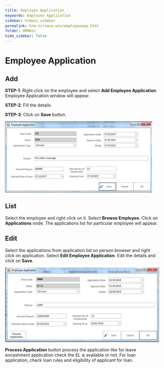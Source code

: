 ```yaml
---
title: Employee Application
keywords: Employee Application
sidebar: hrmwin_sidebar
permalink: hrm-nirvana-win/employeeapp.html
folder: HRMWin   
hide_sidebar: false
---
```


# Employee Application

## Add

**STEP-1**: Right click on the employee and select **Add Employee Application**. Employee Application window will appear.

**STEP-2**: Fill the details.

**STEP-3**: Click on **Save** button.

![](/images/employeeapplication.jpg)

## List

Select the employee and right click on it. Select **Browse Employee**. Click on **Applications** node. The applications list for particular employee will appear.

## Edit

Select the applications from application list on person browser and right click on application. Select **Edit Employee Application**. Edit the details and click on **Save**.

![](/images/editemployeeapplication.jpg)



**Process Application** button process the application like for leave encashment application check the EL is available or not. For loan application, check loan rules and eligibility of applicant for loan.
